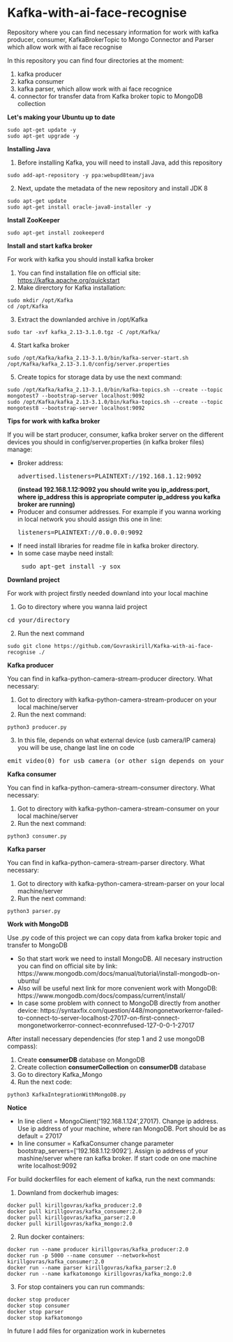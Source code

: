 # Kafka-with-ai-face-recognise
Repository where you can find necessary information for work with kafka producer, consumer, KafkaBrokerTopic to Mongo Connector and Parser which allow work with ai face recognise

In this repository you can find four directories at the moment: 
1. kafka producer
2. kafka consumer
3. kafka parser, which allow work with ai face recognice
4. connector for transfer data from Kafka broker topic to MongoDB collection

<b>Let's making your Ubuntu up to date</b>
```{r klippy, echo=FALSE, include=TRUE}
sudo apt-get update -y
sudo apt-get upgrade -y
```


<b>Installing Java</b>

1. Before installing Kafka, you will need to install Java, add this repository
```{r klippy, echo=FALSE, include=TRUE}
sudo add-apt-repository -y ppa:webupd8team/java
```
2. Next, update the metadata of the new repository and install JDK 8
```{r klippy, echo=FALSE, include=TRUE}
sudo apt-get update
sudo apt-get install oracle-java8-installer -y
```
<b>Install ZooKeeper</b>
```{r klippy, echo=FALSE, include=TRUE}
sudo apt-get install zookeeperd
```
<b>Install and start kafka broker</b>

For work with kafka you should install kafka broker

1. You can find installation file on official site: https://kafka.apache.org/quickstart
2. Make direrctory for Kafka installation:
```{r klippy, echo=FALSE, include=TRUE}
sudo mkdir /opt/Kafka
cd /opt/Kafka
```
3. Extract the downlanded archive in /opt/Kafka
```{r klippy, echo=FALSE, include=TRUE}
sudo tar -xvf kafka_2.13-3.1.0.tgz -C /opt/Kafka/
```
4. Start kafka broker 
```{r klippy, echo=FALSE, include=TRUE}
sudo /opt/Kafka/kafka_2.13-3.1.0/bin/kafka-server-start.sh /opt/Kafka/kafka_2.13-3.1.0/config/server.properties
```
5. Create topics for storage data by use the next command:
```{r klippy, echo=FALSE, include=TRUE}
sudo /opt/Kafka/kafka_2.13-3.1.0/bin/kafka-topics.sh --create --topic mongotest7 --bootstrap-server localhost:9092
sudo /opt/Kafka/kafka_2.13-3.1.0/bin/kafka-topics.sh --create --topic mongotest8 --bootstrap-server localhost:9092
```

<b>Tips for work with kafka broker</b>

If you will be start producer, consumer, kafka broker server on the different devices you should in config/server.properties (in kafka broker files) manage: 
<ul>
  <li> Broker address: 
  <pre>advertised.listeners=PLAINTEXT://192.168.1.12:9092</pre> 
  <b>(instead 192.168.1.12:9092 you should write you ip_address:port, where ip_address this is appropriate computer ip_address you kafka broker are running)</b></li>
  <li> Producer and consumer addresses. For example if you wanna working in local network you should assign this one in line:          <pre>listeners=PLAINTEXT://0.0.0.0:9092</pre></li>
  <li> If need install libraries for readme file in kafka broker directory.</li>
  <li>In some case maybe need install:
  <pre> sudo apt-get install -y sox</pre></li>
</ul>

<b>Downland project</b>

For work with project firstly needed downland into your local machine
1. Go to directory where you wanna laid project
<pre>cd your/directory</pre>
2. Run the next command
```{r klippy, echo=FALSE, include=TRUE}
sudo git clone https://github.com/Govraskirill/Kafka-with-ai-face-recognise ./
```

<b>Kafka producer</b>

You can find in kafka-python-camera-stream-producer directory. What necessary:
1. Got to directory with kafka-python-camera-stream-producer on your local machine/server
2. Run the next command:
```{r klippy, echo=FALSE, include=TRUE}
python3 producer.py
```
3. In this file, depends on what external device (usb camera/IP camera) you will be use, change last line on code
<pre>emit_video(0) for usb camera (or other sign depends on your device number; can check with command <b>ls /dev</b> your devices)</pre>

<b>Kafka consumer</b>

You can find in kafka-python-camera-stream-consumer directory. What necessary:
1. Got to directory with kafka-python-camera-stream-consumer on your local machine/server
2. Run the next command:
```{r klippy, echo=FALSE, include=TRUE}
python3 consumer.py
```

<b>Kafka parser</b>

You can find in kafka-python-camera-stream-parser directory. What necessary:
1. Got to directory with kafka-python-camera-stream-parser on your local machine/server
2. Run the next command:
```{r klippy, echo=FALSE, include=TRUE}
python3 parser.py
```
<b>Work with MongoDB</b>

Use .py code of this project we can copy data from kafka broker topic and transfer to MongoDB
<ul>
  <li>So that start work we need to install MongoDB. All necesary instruction you can find on official site by link: https://www.mongodb.com/docs/manual/tutorial/install-mongodb-on-ubuntu/</li>
  <li>Also will be useful next link for more convenient work with MongoDB: 
https://www.mongodb.com/docs/compass/current/install/</li>
  <li>In case some problem with connect to MongoDB directly from another device:
https://syntaxfix.com/question/448/mongonetworkerror-failed-to-connect-to-server-localhost-27017-on-first-connect-mongonetworkerror-connect-econnrefused-127-0-0-1-27017 
</ul>

After install necessary dependencies (for step 1 and 2 use mongoDB compass):
1. Create <b>consumerDB</b> database on MongoDB
2. Create collection <b>consumerCollection</b> on <b>consumerDB</b> database
3. Go to directory Kafka_Mongo
4. Run the next code:
```{r klippy, echo=FALSE, include=TRUE}
python3 KafkaIntegrationWithMongoDB.py
```
<b>Notice</b>
<ul>
  <li>In line  client = MongoClient('192.168.1.124',27017). Change ip address. Use ip address of your machine, where ran MongoDB. Port should be as default = 27017</li>
  <li>In line consumer = KafkaConsumer change parameter bootstrap_servers=['192.168.1.12:9092']. Assign ip address of your mashine/server where ran kafka broker. If start code on one machine write localhost:9092</li>
</ul>

For build dockerfiles for each element of kafka, run the next commands:
1. Downland from dockerhub images:
```{r klippy, echo=FALSE, include=TRUE}
docker pull kirillgovras/kafka_producer:2.0
docker pull kirillgovras/kafka_consumer:2.0
docker pull kirillgovras/kafka_parser:2.0
docker pull kirillgovras/kafka_mongo:2.0
```
2. Run docker containers:
```{r klippy, echo=FALSE, include=TRUE}
docker run --name producer kirillgovras/kafka_producer:2.0 
docker run -p 5000 --name consumer --network=host kirillgovras/kafka_consumer:2.0
docker run --name parser kirillgovras/kafka_parser:2.0
docker run --name kafkatomongo kirillgovras/kafka_mongo:2.0
```
3. For stop containers you can run commands:
```{r klippy, echo=FALSE, include=TRUE}
docker stop producer
docker stop consumer
docker stop parser
docker stop kafkatomongo
```

In future I add files for organization work in kubernetes
